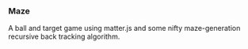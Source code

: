 ### Maze

A ball and target game using matter.js and some nifty maze-generation recursive back tracking algorithm.
